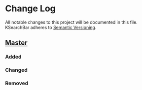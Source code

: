 # Change Log
All notable changes to this project will be documented in this file.
KSearchBar adheres to [Semantic Versioning](http://semver.org/).

## [Master](https://github.com/mohpor/KSearchBar)
### Added

### Changed

### Removed
